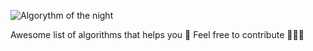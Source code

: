 ![Algorythm of the night](https://repository-images.githubusercontent.com/293755776/80cc2280-f1c3-11ea-9699-00d0e3bd56d1)

Awesome list of algorithms that helps you 🚀 Feel free to contribute 👨🏻‍💻
